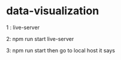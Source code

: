 # data-visualization

1 : live-server

2: 
 npm run start
 live-server

3: npm run start then go to local host it says
